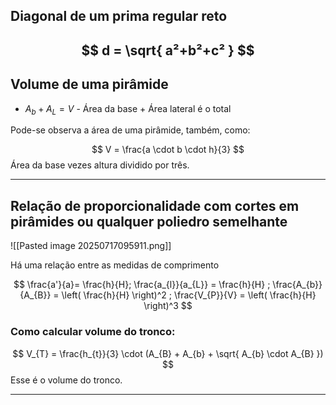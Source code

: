 ## Diagonal de um prima regular reto 

$$
d = \sqrt{ a²+b²+c² }
$$
---

## Volume de uma pirâmide

- $A_b + A_L = V$   - Área da base + Área lateral é o total

Pode-se observa a área de uma pirâmide, também, como:

$$
V = \frac{a \cdot b \cdot h}{3} 
$$
Área da base vezes altura dividido por três. 

---

## Relação de proporcionalidade com cortes em pirâmides ou qualquer poliedro semelhante

![[Pasted image 20250717095911.png]]

Há uma relação entre as medidas de comprimento

$$
\frac{a'}{a}= \frac{h}{H}; \frac{a_{l}}{a_{L}} = \frac{h}{H} ;  \frac{A_{b}}{A_{B}} = \left( \frac{h}{H} \right)^2 ; \frac{V_{P}}{V} = \left( \frac{h}{H} \right)^3
$$

### Como calcular volume do tronco:

$$
V_{T} = \frac{h_{t}}{3} \cdot (A_{B} + A_{b} + \sqrt{ A_{b} \cdot A_{B} })
$$
Esse é o volume do tronco.

---
